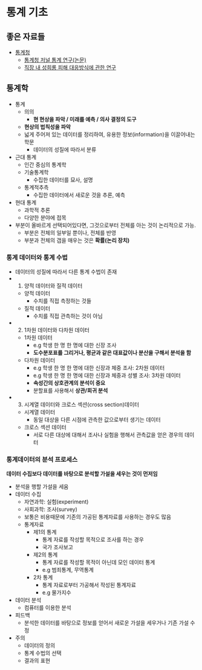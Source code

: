 # 통계 기초

## 좋은 자료들

- [통계청](http://kostat.go.kr/portal/korea/index.action)
  - [통계청 저널 통계 연구(논문)](http://kostat.go.kr/understand/info/info_pct/1/1/index.action)
  - [직장 내 성희롱 피해 대응방식에 관한 연구](http://kostat.go.kr/file_total/eduSri/23-4-04.pdf)

## 통계학

- 통계
  - 의의
    - **현 현상을 파악 / 미래를 예측 / 의사 결정의 도구**
  - **현상의 법칙성을 파악**
  - 넓게 주어져 있는 데이터를 정리하여, 유용한 정보(information)을 이끌어내는 학문
    - 데이터의 성질에 따라서 분류
- 근대 통계
  - 인간 중심의 통계학
  - 기술통계학
    - 수집한 데이터를 묘사, 설명
  - 통계적추측
    - 수집한 데이터에서 새로운 것을 추론, 예측
- 현대 통계
  - 과학적 추론
  - 다양한 분야에 접목
- 부분이 올바르게 선택되어있다면, 그것으로부터 전체를 아는 것이 논리적으로 가능.
  - 부분은 전체의 일부일 뿐이나, 전체를 반영
  - 부분과 전체의 갭을 매우는 것은 **확률(논리 장치)**

### 통계 데이터와 통계 수법

- 데이터의 성질에 따라서 다른 통계 수법이 존재
- 1) 양적 데이터와 질적 데이터
  - 양적 데이터
    - 수치를 직접 측정하는 것들
  - 질적 데이터
    - 수치를 직접 관측하는 것이 아님
- 2) 1차원 데이터와 다차원 데이터
  - 1차원 데이터
    - e.g 학생 한 명 한 명에 대한 신장 조사
    - **도수분포표를 그리거나, 평균과 같은 대표값이나 분산을 구해서 분석을 함**
  - 다차원 데이터
    - e.g 학생 한 명 한 명에 대한 신장과 체중 조사: 2차원 데이터
    - e.g 학생 한 명 한 명에 대한 신장과 체중과 성별 조사: 3차원 데이터
    - **속성간의 상호관계의 분석이 중요**
    - 분할표를 사용해서 **상관/회귀 분석**
- 3) 시계열 데이터와 크로스 섹션(cross section)데이터
  - 시계열 데이터
    - 동일 대상을 다른 시점에 관측한 값으로부터 생기는 데이터
  - 크로스 섹션 데이터
    - 서로 다른 대상에 대해서 조사나 실험을 행해서 관측값을 얻은 경우의 데이터

### 통계데이터의 분석 프로세스

**데이터 수집보다 데이터를 바탕으로 분석할 가설을 세우는 것이 먼저임**

- 분석을 행할 가설을 세움
- 데이터 수집
  - 자연과학: 실험(experiment)
  - 사회과학: 조사(survey)
  - 보통은 비용때문에 기존의 가공된 통계자료를 사용하는 경우도 많음
  - 통계자료
    - 제1의 통계
      - 통계 자료를 작성할 목적으로 조사를 하는 경우
      - 국가 조사보고
    - 제2의 통계
      - 통계 자료를 작성할 목적이 아닌데 모인 데이터 통계
      - e.g 범죄통계, 무역통계
    - 2차 통계
      - 통계 자료로부터 가공해서 작성된 통계자료
      - e.g 물가지수
- 데이터 분석
  - 컴퓨터를 이용한 분석
- 피드백
  - 분석한 데이터를 바탕으로 정보를 얻어서 새로운 가설을 세우거나 기존 가설 수정
- 주의
  - 데이터의 정의
  - 통계 수법의 선택
  - 결과의 표현
